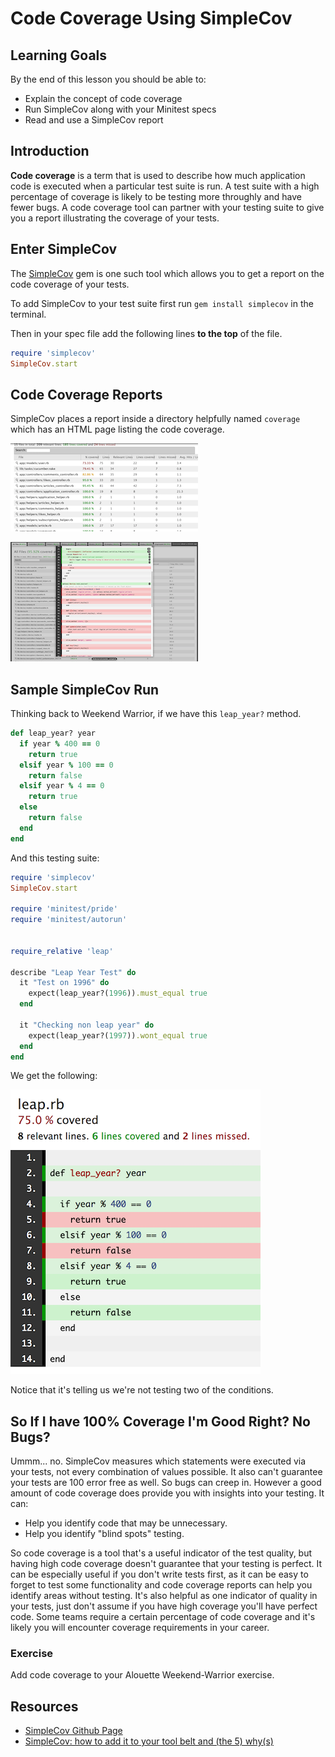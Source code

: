 # Code Coverage Using SimpleCov

## Learning Goals

By the end of this lesson you should be able to:

-  Explain the concept of code coverage
-  Run SimpleCov along with your Minitest specs
-  Read and use a SimpleCov report

## Introduction

**Code coverage** is a term that is used to describe how much application code is executed when a particular test suite is run.  A test suite with a high percentage of coverage is likely to be testing more throughly and have fewer bugs.  A code coverage tool can partner with your testing suite to give you a report illustrating the coverage of your tests.  

## Enter SimpleCov

The [SimpleCov](https://github.com/colszowka/simplecov) gem is one such tool which allows you to get a report on the code coverage of your tests.  

To add SimpleCov to your test suite first run `gem install simplecov` in the terminal.  

Then in your spec file add the following lines **to the top** of the file.

```ruby
require 'simplecov'
SimpleCov.start
```


## Code Coverage Reports

SimpleCov places a report inside a directory helpfully named `coverage` which has an HTML page listing the code coverage.  


![SimpleCov](images/simplecov1.png)

![SimpleCov](images/simplecov2.png)


## Sample SimpleCov Run

Thinking back to Weekend Warrior, if we have this `leap_year?` method.

```ruby
def leap_year? year
  if year % 400 == 0
    return true
  elsif year % 100 == 0
    return false
  elsif year % 4 == 0
    return true
  else
    return false
  end
end
```

And this testing suite:

```ruby
require 'simplecov'
SimpleCov.start

require 'minitest/pride'
require 'minitest/autorun'


require_relative 'leap'

describe "Leap Year Test" do
  it "Test on 1996" do
    expect(leap_year?(1996)).must_equal true
  end

  it "Checking non leap year" do
    expect(leap_year?(1997)).wont_equal true
  end
end
```

We get the following:

![Simplecov run](images/simplecov3.png)

Notice that it's telling us we're not testing two of the conditions.  


## So If I have 100% Coverage I'm Good Right?  No Bugs?

Ummm... no.  SimpleCov measures which statements were executed via your tests, not every combination of values possible.  It also can't guarantee your tests are 100 error free as well.  So bugs can creep in.  However a good amount of code coverage does provide you with insights into your testing.  It can:

-  Help you identify code that may be unnecessary.
-  Help you identify "blind spots" testing.

So code coverage is a tool that's a useful indicator of the test quality, but having high code coverage doesn't guarantee that your testing is perfect.  It can be especially useful if you don't write tests first, as it can be easy to forget to test some functionality and code coverage reports can help you identify areas without testing.  It's also helpful as one indicator of quality in your tests, just don't assume if you have high coverage you'll have perfect code.  Some teams require a certain percentage of code coverage and it's likely you will encounter coverage requirements in your career.  


### Exercise

Add code coverage to your Alouette Weekend-Warrior exercise.      




## Resources
- [SimpleCov Github Page](https://github.com/colszowka/simplecov)
- [SimpleCov: how to add it to your tool belt and (the 5) why(s)](http://www.mariusbutuc.com/simplecov-tool-for-coverage-analysis)